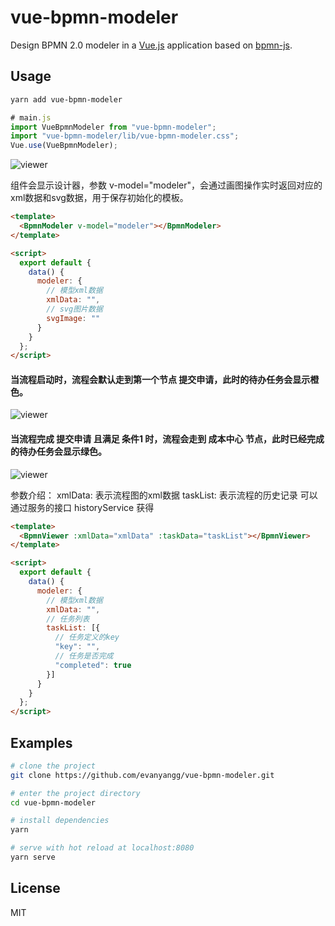 # vue-bpmn-modeler

Design BPMN 2.0 modeler in a [Vue.js](https://vuejs.org) application based on  [bpmn-js](https://github.com/bpmn-io/bpmn-js).

## Usage
```bash
yarn add vue-bpmn-modeler
```
```js
# main.js
import VueBpmnModeler from "vue-bpmn-modeler";
import "vue-bpmn-modeler/lib/vue-bpmn-modeler.css";
Vue.use(VueBpmnModeler);
```
![viewer](https://image.ulitom.com/other/modeler.png)

<BpmnModeler>组件会显示设计器，参数 v-model="modeler"，会通过画图操作实时返回对应的xml数据和svg数据，用于保存初始化的模板。
```html
<template>
  <BpmnModeler v-model="modeler"></BpmnModeler>
</template>

<script>
  export default {
    data() {
      modeler: {
        // 模型xml数据
        xmlData: "",
        // svg图片数据
        svgImage: ""
      }
    }
  };
</script>
```
#### 当流程启动时，流程会默认走到第一个节点 提交申请，此时的待办任务会显示橙色。
![viewer](https://image.ulitom.com/other/viewer.png "todo task")
#### 当流程完成 提交申请 且满足 条件1 时，流程会走到 成本中心 节点，此时已经完成的待办任务会显示绿色。
![viewer](https://image.ulitom.com/other/viewer-completed.png "completed task")

参数介绍：
xmlData: 表示流程图的xml数据
taskList: 表示流程的历史记录 可以通过服务的接口 historyService 获得
```html
<template>
  <BpmnViewer :xmlData="xmlData" :taskData="taskList"></BpmnViewer>
</template>

<script>
  export default {
    data() {
      modeler: {
        // 模型xml数据
        xmlData: "",
        // 任务列表
        taskList: [{
          // 任务定义的key
          "key": "",
          // 任务是否完成
          "completed": true
        }]
      }
    }
  };
</script>
```

## Examples
```bash
# clone the project
git clone https://github.com/evanyangg/vue-bpmn-modeler.git

# enter the project directory
cd vue-bpmn-modeler

# install dependencies
yarn

# serve with hot reload at localhost:8080
yarn serve
```
## License

MIT